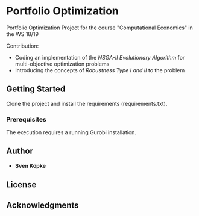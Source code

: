 # Portfolio Optimization

Portfolio Optimization Project for the course "Computational Economics" in the WS 18/19

Contribution:
* Coding an implementation of the *NSGA-II Evolutionary Algorithm* for multi-objective optimization problems
* Introducing the concepts of *Robustness Type I and II* to the problem


## Getting Started

Clone the project and install the requirements (requirements.txt).


### Prerequisites

The execution requires a running Gurobi installation.


## Author

* **Sven Köpke**


## License


## Acknowledgments



